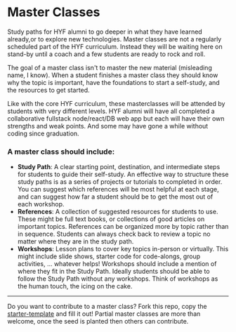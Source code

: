 # Master Classes

Study paths for HYF alumni to go deeper in what they have learned already,or to explore new technologies. Master classes are not a regularly scheduled part of the HYF curriculum. Instead they will be waiting here on stand-by until a coach and a few students are ready to rock and roll.

The goal of a master class isn't to master the new material (misleading name, I know). When a student finishes a master class they should know why the topic is important, have the foundations to start a self-study, and the resources to get started.

Like with the core HYF curriculum, these masterclasses will be attended by students with very different levels. HYF alumni will have all completed a collaborative fullstack node/react/DB web app but each will have their own strengths and weak points. And some may have gone a while without coding since graduation.

### A master class should include:

- **Study Path**: A clear starting point, destination, and intermediate steps for students to guide their self-study. An effective way to structure these study paths is as a series of projects or tutorials to completed in order. You can suggest which references will be most helpful at each stage, and can suggest how far a student should be to get the most out of each workshop.
- **References**: A collection of suggested resources for students to use. These might be full text books, or collections of good articles on important topics. References can be organized more by topic rather than in sequence. Students can always check back to review a topic no matter where they are in the study path.
- **Workshops**: Lesson plans to cover key topics in-person or virtually. This might include slide shows, starter code for code-alongs, group activities, ... whatever helps! Workshops should include a mention of where they fit in the Study Path. Ideally students should be able to follow the Study Path without any workshops. Think of workshops as the human touch, the icing on the cake.

---

Do you want to contribute to a master class? Fork this repo, copy the [starter-template](./starter-template) and fill it out! Partial master classes are more than welcome, once the seed is planted then others can contribute.
